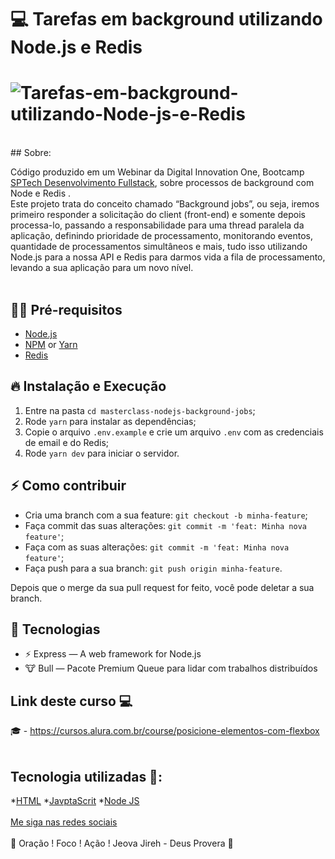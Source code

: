 # 💻   Tarefas em background utilizando Node.js e Redis

<h1>
<img src="https://i.ibb.co/0Dp01W2/Tarefas-em-background-utilizando-Node-js-e-Redis.jpg" alt="Tarefas-em-background-utilizando-Node-js-e-Redis" border="0">
</h1>
<br>
## Sobre: 

Código produzido em um Webinar da Digital Innovation One, Bootcamp <a href="https://web.digitalinnovation.one/track/sp-tech-desenvolvimento-fullstack">SPTech Desenvolvimento Fullstack</a>, sobre processos de background com Node e Redis .
<br>
Este projeto trata do conceito chamado “Background jobs”, ou seja, iremos primeiro responder a solicitação do client (front-end) e somente depois processa-lo, passando a responsabilidade para uma thread paralela da aplicação, definindo prioridade de processamento, monitorando eventos, quantidade de processamentos simultâneos e mais, tudo isso utilizando Node.js para a nossa API e Redis para darmos vida a fila de processamento, levando a sua aplicação para um novo nível.
<br><br>

## ✋🏻 Pré-requisitos

- [Node.js](https://nodejs.org/en/)
- [NPM](https://www.npmjs.com/) or [Yarn](https://yarnpkg.com/pt-BR/docs/install)
- [Redis](https://redis.io/)

## 🔥 Instalação e Execução

1. Entre na pasta `cd masterclass-nodejs-background-jobs`;
2. Rode `yarn` para instalar as dependências;
3. Copie o arquivo `.env.example` e crie um arquivo `.env` com as credenciais de email e do Redis;
4. Rode `yarn dev` para iniciar o servidor.

## ⚡️ Como contribuir

- Cria uma branch com a sua feature: `git checkout -b minha-feature`;
- Faça commit das suas alterações: `git commit -m 'feat: Minha nova feature'`;
- Faça com as suas alterações: `git commit -m 'feat: Minha nova feature'`;
- Faça push para a sua branch: `git push origin minha-feature`.

Depois que o merge da sua pull request for feito, você pode deletar a sua branch.

## 🚀 Tecnologias

- ⚡ Express — A web framework for Node.js
- 🐮 Bull — Pacote Premium Queue para lidar com trabalhos distribuídos

## Link deste curso  💻

🎓  - https://cursos.alura.com.br/course/posicione-elementos-com-flexbox
<br>
<br>

## Tecnologia utilizadas 🚀:

*[HTML](https://www.w3schools.com/html/)
*[JavptaScrit](https://developer.mozilla.org/pt-BR/docs/Aprender/JavaScript)
*[Node JS](https://pt.wikipedia.org/wiki/Node.js)
<br>
<br>
[Me siga nas redes sociais](https://linktr.ee/ygtecnologia)
<br>
<br> 
🙏 Oração ! Foco ! Ação ! Jeova Jireh - Deus Provera 🙏  
